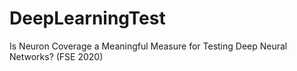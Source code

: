 # DeepLearningTest
Is Neuron Coverage a Meaningful Measure for Testing Deep Neural Networks? (FSE 2020)
